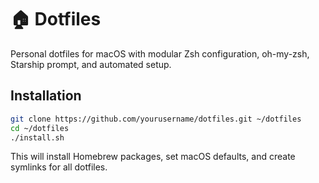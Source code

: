 # 🏠 Dotfiles

Personal dotfiles for macOS with modular Zsh configuration, oh-my-zsh, Starship prompt, and automated setup.

## Installation

```bash
git clone https://github.com/yourusername/dotfiles.git ~/dotfiles
cd ~/dotfiles
./install.sh
```

This will install Homebrew packages, set macOS defaults, and create symlinks for all dotfiles.